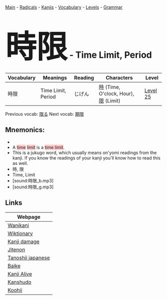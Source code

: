 <style> bigfont {font-size: 100px}</style>
[Main](../README.md) -
[Radicals](../radicals.md) -
[Kanjis](../kanjis.md) -
[Vocabulary](../vocabulary.md) -
[Levels](../levels.md) -
[Grammar](../grammar.md)
# <bigfont> 時限</bigfont> - Time Limit, Period 

| Vocabulary | Meanings | Reading | Characters | Level |
| --- | --- | --- | --- | --- |
| 時限 | Time Limit, Period | じげん |  [時](../kanjis/時.md) (Time, O'clock, Hour), [限](../kanjis/限.md) (Limit) | [Level 25](../levels/wk_level25.md) |

Previous vocab: [限る](限る.md) Next vocab: [期限](期限.md) 

## Mnemonics:

* 
* A <span style="background-color:#ffcccb"> time</span> <span style="background-color:#ffcccb"> limit</span> is a <span style="background-color:#ffcccb"> time limit</span>.
* This is a jukugo word, which usually means on'yomi readings from the kanji. If you know the readings of your kanji you'll know how to read this as well.
* 時, 限
* Time, Limit
* [sound:時限_b.mp3]
* [sound:時限_g.mp3]


## Links 

| Webpage |
| --- |
| [Wanikani          ](https://www.wanikani.com/kanji/時限) |
| [Wiktionary        ](https://en.wiktionary.org/wiki/時限) |
| [Kanji damage      ](http://www.kanjidamage.com/kanji/search?utf8=✓&q=時限) |
| [Jitenon           ](https://jitenon.com/kanji/時限) |
| [Tanoshii japanese ](https://www.tanoshiijapanese.com/dictionary/kanji.cfm?k=時限) |
| [Baike             ](https://baike.baidu.com/item/時限) |
| [Kanji Alive       ](https://app.kanjialive.com/時限) |
| [Kanshudo          ](https://www.kanshudo.com/searchmn?q=時限) |
| [Koohii            ](https://kanji.koohii.com/study/kanji/時限) |
